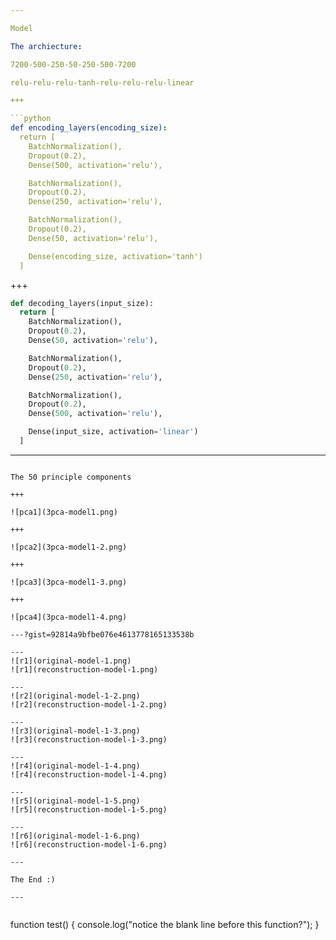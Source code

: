 ```yaml
---

Model

The archiecture:

7200-500-250-50-250-500-7200

relu-relu-relu-tanh-relu-relu-relu-linear

+++

```python
def encoding_layers(encoding_size):
  return [
    BatchNormalization(),
    Dropout(0.2),
    Dense(500, activation='relu'),

    BatchNormalization(),
    Dropout(0.2),
    Dense(250, activation='relu'),

    BatchNormalization(),
    Dropout(0.2),
    Dense(50, activation='relu'),

    Dense(encoding_size, activation='tanh')
  ]
```

+++

```python
def decoding_layers(input_size):
  return [
    BatchNormalization(),
    Dropout(0.2),
    Dense(50, activation='relu'),

    BatchNormalization(),
    Dropout(0.2),
    Dense(250, activation='relu'),

    BatchNormalization(),
    Dropout(0.2),
    Dense(500, activation='relu'),

    Dense(input_size, activation='linear')
  ]
```

---
```

The 50 principle components

+++

![pca1](3pca-model1.png)

+++

![pca2](3pca-model1-2.png)

+++

![pca3](3pca-model1-3.png)

+++

![pca4](3pca-model1-4.png)

---?gist=92814a9bfbe076e4613778165133538b

---
![r1](original-model-1.png)
![r1](reconstruction-model-1.png)

---
![r2](original-model-1-2.png)
![r2](reconstruction-model-1-2.png)

---
![r3](original-model-1-3.png)
![r3](reconstruction-model-1-3.png)

---
![r4](original-model-1-4.png)
![r4](reconstruction-model-1-4.png)

---
![r5](original-model-1-5.png)
![r5](reconstruction-model-1-5.png)

---
![r6](original-model-1-6.png)
![r6](reconstruction-model-1-6.png)

---

The End :)

---


```
function test() {
  console.log("notice the blank line before this function?");
}
```
